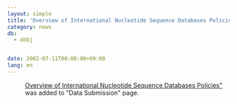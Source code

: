 ```yaml
---
layout: simple
title: 'Overview of International Nucleotide Sequence Databases Policies'
category: news
db:
  - ddbj


date: 2002-07-11T00:00:00+09:00
lang: en
---
```


<dd><a href="/ddbjnew/insd_policies-e.html">Overview of International Nucleotide Sequence Databases Policies"</a> was added to "Data Submission" page.</dd>

